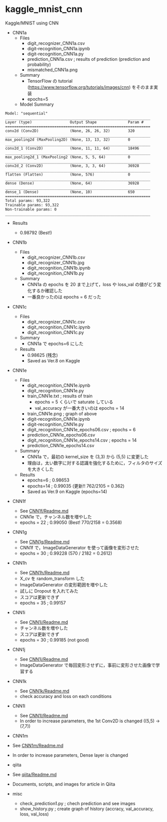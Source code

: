 # kaggle_mnist_cnn
Kaggle/MNIST using CNN

- CNN1a
  - Files
    - digit_recognizer_CNN1a.csv
    - digit-recognition_CNN1a.ipynb
    - digit-recognition_CNN1a.py
    - prediction_CNN1a.csv ; results of prediction (prediction and probability)
    - mismatched_CNN1a.png
  - Summary
    - TensorFlow の tutorial (https://www.tensorflow.org/tutorials/images/cnn) をそのまま実装
    - epochs=5
  - Model Summary
```  
Model: "sequential"
_________________________________________________________________
Layer (type)                 Output Shape              Param #   
=================================================================
conv2d (Conv2D)              (None, 26, 26, 32)        320       
_________________________________________________________________
max_pooling2d (MaxPooling2D) (None, 13, 13, 32)        0         
_________________________________________________________________
conv2d_1 (Conv2D)            (None, 11, 11, 64)        18496     
_________________________________________________________________
max_pooling2d_1 (MaxPooling2 (None, 5, 5, 64)          0         
_________________________________________________________________
conv2d_2 (Conv2D)            (None, 3, 3, 64)          36928     
_________________________________________________________________
flatten (Flatten)            (None, 576)               0         
_________________________________________________________________
dense (Dense)                (None, 64)                36928     
_________________________________________________________________
dense_1 (Dense)              (None, 10)                650       
=================================================================
Total params: 93,322
Trainable params: 93,322
Non-trainable params: 0
_________________________________________________________________
```
  - Results
    - 0.98792 (Best!)

- CNN1b
  - Files
    - digit_recognizer_CNN1b.csv
    - digit_recognizer_CNN1b.jpg
    - digit_recognition_CNN1b.ipynb
    - digit_recognition_CNN1b.py
  - Summary
    - CNN1a の epochs を 20 まで上げて，loss や loss_val の値がどう変化するか確認した
    - 一番良かったのは epochs = 6 だった

- CNN1c
  - Files
    - digit_recognizer_CNN1c.csv
    - digit_recognition_CNN1c.ipynb
    - digit_recognition_CNN1c.py
  - Summary
    - CNN1a で epochs=6 にした
  - Results
    - 0.98625 (残念)
    - Saved as Ver.8 on Kaggle

- CNN1e
  - Files
    - digit_recognition_CNN1e.ipynb
    - digit_recognition_CNN1e.py
    - train_CNN1e.txt ; results of train
      - epochs = 5 くらいで saturate している
      - val_accuracy が一番大きいのは epochs = 14
    - train_CNN1e.png ; graph of above
    - digit-recognition_CNN1e.ipynb
    - digit-recognition_CNN1e.py
    - digit_recognition_CNN1e_epochs06.csv ; epochs = 6
    - prediction_CNN1e_epochs06.csv
    - digit_recognition_CNN1e_epochs14.csv ; epochs = 14
    - prediction_CNN1e_epochs14.csv
  - Summary
    - CNN1a で，最初の kernel_size を (3,3) から (5,5) に変更した
    - 理由は，太い数字に対する認識を強化するために，フィルタのサイズを大きくした
  - Results
    - epochs=6 ; 0.98653
    - epochs=14 ; 0.99035 (更新!! 762/2105 = 0.362)
    - Saved as Ver.9 on Kaggle (epochs=14)

- CNN1f
  - See [CNN1f/Readme.md](./CNN1f/Readme.md)
  - CNN1e で，チャンネル数を増やした
  - epochs = 22 ; 0.99050 (Best! 770/2158 = 0.3568)

- CNN1g
  - See [CNN1g/Readme.md](./CNN1g/Readme.md)
  - CNN1f で，ImageDataGenerator を使って画像を変形させた
  - epochs = 30 ; 0.99228 (570 / 2182 = 0.2612)

- CNN1h
  - See [CNN1h/Readme.md](./CNN1h/Readme.md)
  - X_cv を random_transform した
  - ImageDataGenerator の変形範囲を増やした
  - 試しに Dropout を入れてみた
  - スコアは更新できず
  - epochs = 35 ; 0.99157

- CNN1i
  - See [CNN1i/Readme.md](./CNN1i/Readme.md)
  - チャンネル数を増やした
  - スコアは更新できず
  - epochs = 30 ; 0.99185 (not good)

- CNN1j
  - See [CNN1j/Readme.md](./CNN1j/Readme.md)
  - ImageDataGenerator で毎回変形させずに，事前に変形させた画像で学習する

- CNN1k
  - See [CNN1k/Readme.md](./CNN1k/Readme.md)
  - check accuracy and loss on each conditions

- CNN1l
  - See [CNN1l/Readme.md](./CNN1l/Readme.md)
  - In order to increase parameters, the 1st Conv2D is changed ((5,5) -> (7,7))

- CNN1m
- See [CNN1m/Readme.md](./CNN1m/Readme.md)
- In order to increase parameters, Dense layer is changed

- qiita
- See [qiita/Readme.md](./qiita/Readme.md)
- Documents, scripts, and images for article in Qiita

- misc
  - check_prediction1.py ; chech prediction and see images
  - show_history.py ; create graph of history (accracy, val_accuracy, loss, val_loss)
